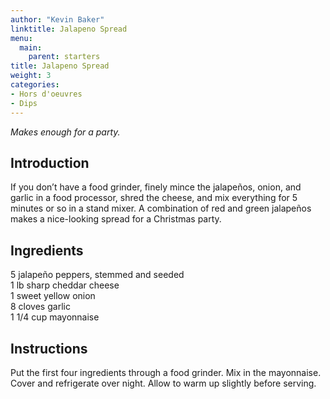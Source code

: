 ```yaml
---
author: "Kevin Baker"
linktitle: Jalapeno Spread
menu:
  main:
    parent: starters
title: Jalapeno Spread
weight: 3
categories:
- Hors d'oeuvres 
- Dips
---
```

*Makes enough for a party.*

## Introduction

If you don’t have a food grinder, finely mince the jalapeños, onion, and garlic in a food processor, shred the cheese, and mix everything for 5 minutes or so in a stand mixer.  A combination of red and green jalapeños makes a nice-looking spread for a Christmas party.

## Ingredients

<div class="ingredient-list">

5 jalapeño peppers, stemmed and seeded  
1 lb sharp cheddar cheese  
1 sweet yellow onion  
8 cloves garlic  
1 1/4 cup mayonnaise  

</div>

## Instructions

Put the first four ingredients through a food grinder. Mix in the mayonnaise. Cover and refrigerate over night. Allow to warm up slightly before serving.